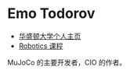 # Emo Todorov
- [华盛顿大学个人主页](https://homes.cs.washington.edu/~todorov/)
- [Robotics 课程](https://homes.cs.washington.edu/~todorov/courses/cseP590/)

MuJoCo 的主要开发者，CIO 的作者。